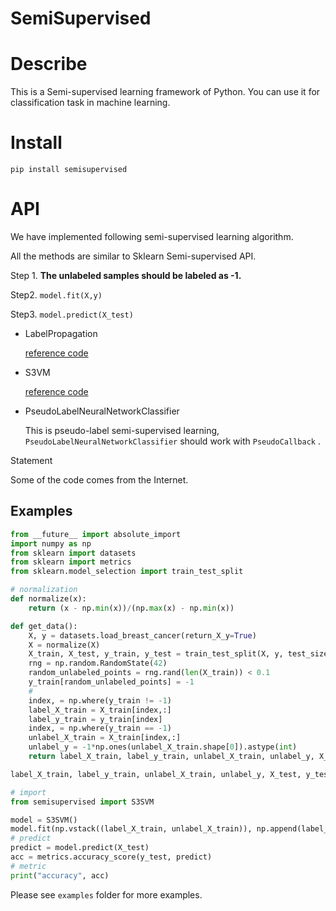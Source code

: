 # SemiSupervised



# Describe



This is a Semi-supervised learning framework of Python. You can use it for classification task in machine learning.

 

# Install



```
pip install semisupervised
```





# API



We have implemented following semi-supervised learning algorithm. 



All the methods are similar to Sklearn Semi-supervised API. 



Step 1. **The unlabeled samples should be labeled as -1.**

Step2. `model.fit(X,y)`

Step3. `model.predict(X_test)`





- LabelPropagation

   [reference code](https://scikit-learn.org/stable/modules/generated/sklearn.semi_supervised.LabelPropagation.html#sklearn.semi_supervised.LabelPropagation)

- S3VM 

  [reference code](<https://github.com/d12306/Implementation-of-Transductive-SVM-Sklearn-Compatible>)

- PseudoLabelNeuralNetworkClassifier

  This is pseudo-label semi-supervised learning, `PseudoLabelNeuralNetworkClassifier`  should work with `PseudoCallback` .

  



Statement

Some of the code comes from the Internet.

## Examples



```python
from __future__ import absolute_import
import numpy as np
from sklearn import datasets
from sklearn import metrics
from sklearn.model_selection import train_test_split

# normalization
def normalize(x):
	return (x - np.min(x))/(np.max(x) - np.min(x))

def get_data():
	X, y = datasets.load_breast_cancer(return_X_y=True)
	X = normalize(X)
	X_train, X_test, y_train, y_test = train_test_split(X, y, test_size = 0.6, random_state = 0)
	rng = np.random.RandomState(42)
	random_unlabeled_points = rng.rand(len(X_train)) < 0.1
	y_train[random_unlabeled_points] = -1
	# 
	index, = np.where(y_train != -1)
	label_X_train = X_train[index,:]
	label_y_train = y_train[index]
	index, = np.where(y_train == -1)
	unlabel_X_train = X_train[index,:]
	unlabel_y = -1*np.ones(unlabel_X_train.shape[0]).astype(int)
	return label_X_train, label_y_train, unlabel_X_train, unlabel_y, X_test, y_test

label_X_train, label_y_train, unlabel_X_train, unlabel_y, X_test, y_test = get_data()

# import 
from semisupervised import S3SVM

model = S3SVM()
model.fit(np.vstack((label_X_train, unlabel_X_train)), np.append(label_y_train, unlabel_y))
# predict
predict = model.predict(X_test)
acc = metrics.accuracy_score(y_test, predict)
# metric
print("accuracy", acc)
```



Please see `examples`  folder for more examples.

 